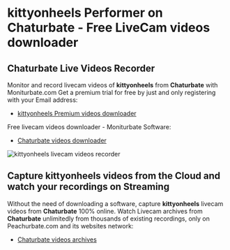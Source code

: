 # kittyonheels Performer on Chaturbate - Free LiveCam videos downloader

## Chaturbate Live Videos Recorder

Monitor and record livecam videos of **kittyonheels** from **Chaturbate** with Moniturbate.com
Get a premium trial for free by just and only registering with your Email address:
* [kittyonheels Premium videos downloader](https://moniturbate.com/request-demo-licence-key.html)

Free livecam videos downloader - Moniturbate Software:
* [Chaturbate videos downloader](https://moniturbate.com/moniturbate-download-software.html)

![kittyonheels livecam videos recorder](https://peachurnet.com/templates/moniturbate-software.png)


## Capture kittyonheels videos from the Cloud and watch your recordings on Streaming

Without the need of downloading a software, capture **kittyonheels** livecam videos from **Chaturbate** 100% online.
Watch Livecam archives from **Chaturbate** unlimitedly from thousands of existing recordings, only on Peachurbate.com and its websites network:
* [Chaturbate videos archives](https://peachurnet.com/)